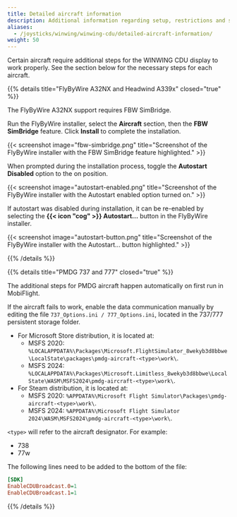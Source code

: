 ```yaml
---
title: Detailed aircraft information
description: Additional information regarding setup, restrictions and specialties of certain aircraft.
aliases:
  - /joysticks/winwing/winwing-cdu/detailed-aircraft-information/
weight: 50
---
```


Certain aircraft require additional steps for the WINWING CDU display to work properly. See the section below for the necessary steps for each aircraft.

{{% details title="FlyByWire A32NX and Headwind A339x" closed="true" %}}

The FlyByWire A32NX support requires FBW SimBridge.

Run the FlyByWire installer, select the **Aircraft** section, then the **FBW SimBridge** feature. Click **Install** to complete the installation.

{{< screenshot image="fbw-simbridge.png" title="Screenshot of the FlyByWire installer with the FBW SimBridge feature highlighted." >}}

When prompted during the installation process, toggle the **Autostart Disabled** option to the on position.

{{< screenshot image="autostart-enabled.png" title="Screenshot of the FlyByWire installer with the Autostart enabled option turned on." >}}

If autostart was disabled during installation, it can be re-enabled by selecting the **{{< icon "cog" >}} Autostart...** button in the FlyByWire installer.

{{< screenshot image="autostart-button.png" title="Screenshot of the FlyByWire installer with the Autostart... button highlighted." >}}

{{% /details %}}

{{% details title="PMDG 737 and 777" closed="true" %}}

The additional steps for PMDG aircraft happen automatically on first run in MobiFlight.

If the aircraft fails to work, enable the data communication manually by editing the file `737_Options.ini / 777_Options.ini`, located in the 737/777 persistent storage folder.

- For Microsoft Store distribution, it is located at:
  - MSFS 2020: `%LOCALAPPDATA%\Packages\Microsoft.FlightSimulator_8wekyb3d8bbwe\LocalState\packages\pmdg-aircraft-<type>\work\`.
  - MSFS 2024: `%LOCALAPPDATA%\Packages\Microsoft.Limitless_8wekyb3d8bbwe\LocalState\WASM\MSFS2024\pmdg-aircraft-<type>\work\`.
- For Steam distribution, it is located at:
  - MSFS 2020: `%APPDATA%\Microsoft Flight Simulator\Packages\pmdg-aircraft-<type>\work\`.
  - MSFS 2024: `%APPDATA%\Microsoft Flight Simulator 2024\WASM\MSFS2024\pmdg-aircraft-<type>\work\`.

`<type>` will refer to the aircraft designator. For example:

- 738
- 77w

The following lines need to be added to the bottom of the file:

```ini
[SDK]
EnableCDUBroadcast.0=1
EnableCDUBroadcast.1=1
```

{{% /details %}}
